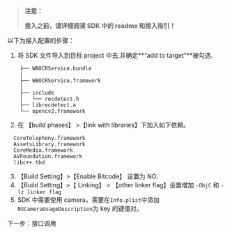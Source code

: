 > **注意：**
>
> **接入之前，请详细阅读 SDK 中的 readme 和接入指引！**

以下为接入配置的步骤：
1. 将 SDK 文件导入到目标 project 中去,并确定**“add to target”**被勾选.
```
	├── WBOCRService.bundle
	|
	├── WBOCRService.framework
	│   
	├── include
	│   └── recdetect.h
	├── librecdetect.a
	└── opencv2.framework
```

2. 在 【build phases】 >【link with libraries】下加入如下依赖。
```
  CoreTelephony.framework
  AssetsLibrary.framework
  CoreMedia.framework
  AVFoundation.framework
  libc++.tbd
```
3. 【Build Setting】>【Enable Bitcode】 设置为 NO.
4. 【Build Setting】>【 Linking】 > 【other linker flag】设置增加 `-ObjC` 和 `-lz linker flag`
5. SDK 中需要使用 camera，需要在` Info.plist `中添加 `NSCameraUsageDescription`为 key 的键值对。



下一步：接口调用